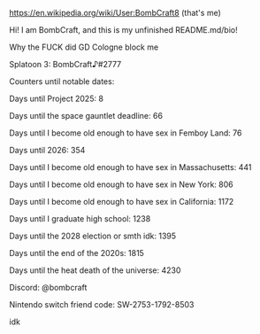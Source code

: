 https://en.wikipedia.org/wiki/User:BombCraft8 (that's me)

Hi! I am BombCraft, and this is my unfinished README.md/bio!

Why the FUCK did GD Cologne block me

Splatoon 3: BombCraft♪#2777

Counters until notable dates:

Days until Project 2025: 8

Days until the space gauntlet deadline: 66

Days until I become old enough to have sex in Femboy Land: 76

Days until 2026: 354

Days until I become old enough to have sex in Massachusetts: 441

Days until I become old enough to have sex in New York: 806

Days until I become old enough to have sex in California: 1172

Days until I graduate high school: 1238

Days until the 2028 election or smth idk: 1395

Days until the end of the 2020s: 1815

Days until the heat death of the universe: 4230

Discord: @bombcraft

Nintendo switch friend code: SW-2753-1792-8503

idk
